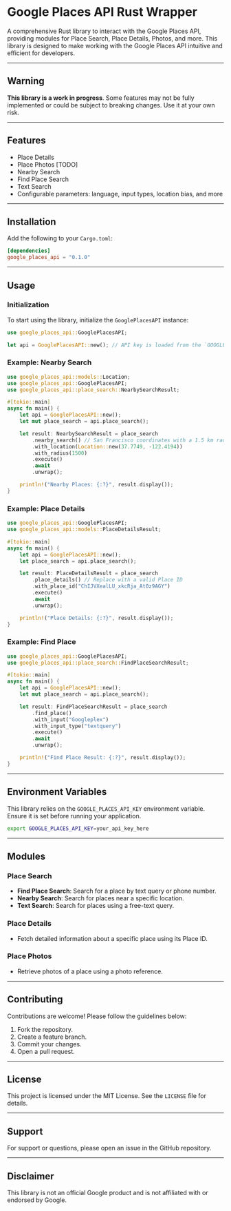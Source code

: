 # Google Places API Rust Wrapper

A comprehensive Rust library to interact with the Google Places API, providing modules for Place Search, Place Details, Photos, and more. This library is designed to make working with the Google Places API intuitive and efficient for developers.

---

## Warning

**This library is a work in progress**. Some features may not be fully implemented or could be subject to breaking changes. Use it at your own risk.

---

## Features

- Place Details
- Place Photos [TODO]
- Nearby Search
- Find Place Search
- Text Search
- Configurable parameters: language, input types, location bias, and more

---

## Installation

Add the following to your `Cargo.toml`:

```toml
[dependencies]
google_places_api = "0.1.0"
```

---

## Usage

### Initialization

To start using the library, initialize the `GooglePlacesAPI` instance:

```rust
use google_places_api::GooglePlacesAPI;

let api = GooglePlacesAPI::new(); // API key is loaded from the `GOOGLE_PLACES_API_KEY` environment variable.
```

### Example: Nearby Search

```rust
use google_places_api::models::Location;
use google_places_api::GooglePlacesAPI;
use google_places_api::place_search::NearbySearchResult;

#[tokio::main]
async fn main() {
    let api = GooglePlacesAPI::new();
    let mut place_search = api.place_search();

    let result: NearbySearchResult = place_search
        .nearby_search() // San Francisco coordinates with a 1.5 km radius
        .with_location(Location::new(37.7749, -122.4194))
        .with_radius(1500)
        .execute()
        .await
        .unwrap();

    println!("Nearby Places: {:?}", result.display());
}
```

### Example: Place Details

```rust
use google_places_api::GooglePlacesAPI;
use google_places_api::models::PlaceDetailsResult;

#[tokio::main]
async fn main() {
    let api = GooglePlacesAPI::new();
    let place_search = api.place_search();

    let result: PlaceDetailsResult = place_search
        .place_details() // Replace with a valid Place ID
        .with_place_id("ChIJVXealLU_xkcRja_At0z9AGY")
        .execute()
        .await
        .unwrap();

    println!("Place Details: {:?}", result.display());
}
```

### Example: Find Place

```rust
use google_places_api::GooglePlacesAPI;
use google_places_api::place_search::FindPlaceSearchResult;

#[tokio::main]
async fn main() {
    let api = GooglePlacesAPI::new();
    let mut place_search = api.place_search();

    let result: FindPlaceSearchResult = place_search
        .find_place()
        .with_input("Googleplex")
        .with_input_type("textquery")
        .execute()
        .await
        .unwrap();

    println!("Find Place Result: {:?}", result.display());
}
```



---

## Environment Variables

This library relies on the `GOOGLE_PLACES_API_KEY` environment variable. Ensure it is set before running your application.

```bash
export GOOGLE_PLACES_API_KEY=your_api_key_here
```

---

## Modules

### Place Search
- **Find Place Search**: Search for a place by text query or phone number.
- **Nearby Search**: Search for places near a specific location.
- **Text Search**: Search for places using a free-text query.

### Place Details
- Fetch detailed information about a specific place using its Place ID.

### Place Photos
- Retrieve photos of a place using a photo reference.

---

## Contributing

Contributions are welcome! Please follow the guidelines below:

1. Fork the repository.
2. Create a feature branch.
3. Commit your changes.
4. Open a pull request.

---

## License

This project is licensed under the MIT License. See the `LICENSE` file for details.

---

## Support

For support or questions, please open an issue in the GitHub repository.

---

## Disclaimer

This library is not an official Google product and is not affiliated with or endorsed by Google.

